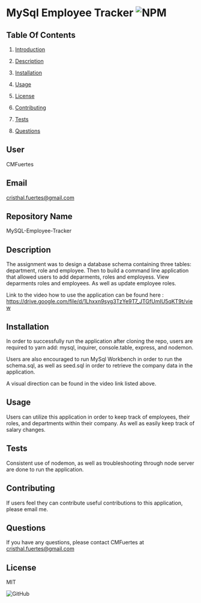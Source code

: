 # MySql Employee Tracker ![NPM](https://img.shields.io/npm/l/sta)

## Table Of Contents 

1) [Introduction](#user) 

2) [Description](#description)

3) [Installation](#installation)

4) [Usage](#usage)

5) [License](#license)

6) [Contributing](#contributing)

7) [Tests](#tests)

7) [Questions](#questions)
## User

CMFuertes

## Email

cristhal.fuertes@gmail.com

## Repository Name

MySQL-Employee-Tracker

## Description

The assignment was to design a database schema containing three tables: department, role and employee. Then to build a command line application that allowed users to add deparments, roles and employess. View deparments roles and employees. As well as update employee roles. 

Link to the video how to use the application can be found here : https://drive.google.com/file/d/1Lhxxn9syg3TzYe9T7_JTGfUmIU5qKT9t/view

## Installation

In order to successfully run the application after cloning the repo, users are required to yarn add: mysql, inquirer, console.table, express, and nodemon. 

Users are also encouraged to run MySql Workbench in order to run the schema.sql, as well as seed.sql in order to retrieve the company data in the application. 

A visual direction can be found in the video link listed above. 

## Usage

Users can utilize this application in order to keep track of employees, their roles, and departments within their company. As well as easily keep track of salary changes.

## Tests

Consistent use of nodemon, as well as troubleshooting through node server are done to run the application. 

## Contributing

If users feel they can contribute useful contributions to this application, please email me. 

## Questions

If you have any questions, please contact CMFuertes at cristhal.fuertes@gmail.com
## License

MIT

![GitHub](https://img.shields.io/github/license/CMFuertes/MySQL-Employee-Tracker)